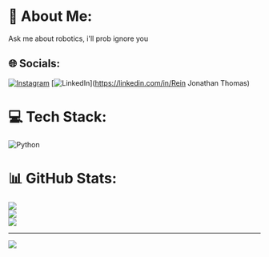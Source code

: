 # 💫 About Me:
Ask me about robotics, i'll prob ignore you


## 🌐 Socials:
[![Instagram](https://img.shields.io/badge/Instagram-%23E4405F.svg?logo=Instagram&logoColor=white)](https://instagram.com/rein_jonathan) [![LinkedIn](https://img.shields.io/badge/LinkedIn-%230077B5.svg?logo=linkedin&logoColor=white)](https://linkedin.com/in/Rein Jonathan Thomas) 

# 💻 Tech Stack:
![Python](https://img.shields.io/badge/python-3670A0?style=for-the-badge&logo=python&logoColor=ffdd54) 
# 📊 GitHub Stats:
![](https://github-readme-stats.vercel.app/api?username=RainJonathan&theme=dark&hide_border=false&include_all_commits=true&count_private=true)<br/>
![](https://github-readme-streak-stats.herokuapp.com/?user=RainJonathan&theme=dark&hide_border=false)<br/>
![](https://github-readme-stats.vercel.app/api/top-langs/?username=RainJonathan&theme=dark&hide_border=false&include_all_commits=true&count_private=true&layout=compact)

---
[![](https://visitcount.itsvg.in/api?id=RainJonathan&icon=0&color=0)](https://visitcount.itsvg.in)

<!-- Proudly created with GPRM ( https://gprm.itsvg.in ) -->

